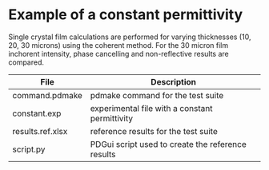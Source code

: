 # Example of a constant permittivity

Single crystal film calculations are performed for varying thicknesses (10, 20, 30 microns) using the coherent method.  For the 30 micron film inchorent intensity, phase cancelling and non-reflective results are compared.

| File                  | Description                                       |
| --------------------- | ------------------------------------------------- |
| command.pdmake	| pdmake command for the test suite 	            |
| constant.exp          | experimental file with a constant permittivity    |
| results.ref.xlsx	| reference results for the test suite              |
| script.py		| PDGui script used to create the reference results |
